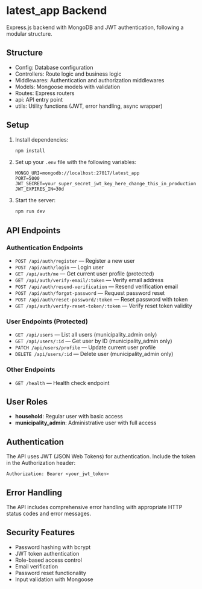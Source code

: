 # latest_app Backend

Express.js backend with MongoDB and JWT authentication, following a modular structure.

## Structure

- Config: Database configuration
- Controllers: Route logic and business logic
- Middlewares: Authentication and authorization middlewares
- Models: Mongoose models with validation
- Routes: Express routers
- api: API entry point
- utils: Utility functions (JWT, error handling, async wrapper)

## Setup

1. Install dependencies:
   ```bash
   npm install
   ```
2. Set up your `.env` file with the following variables:
   ```
   MONGO_URI=mongodb://localhost:27017/latest_app
   PORT=5000
   JWT_SECRET=your_super_secret_jwt_key_here_change_this_in_production
   JWT_EXPIRES_IN=30d
   ```
3. Start the server:
   ```bash
   npm run dev
   ```

## API Endpoints

### Authentication Endpoints

- `POST /api/auth/register` — Register a new user
- `POST /api/auth/login` — Login user
- `GET /api/auth/me` — Get current user profile (protected)
- `GET /api/auth/verify-email/:token` — Verify email address
- `POST /api/auth/resend-verification` — Resend verification email
- `POST /api/auth/forgot-password` — Request password reset
- `POST /api/auth/reset-password/:token` — Reset password with token
- `GET /api/auth/verify-reset-token/:token` — Verify reset token validity

### User Endpoints (Protected)

- `GET /api/users` — List all users (municipality_admin only)
- `GET /api/users/:id` — Get user by ID (municipality_admin only)
- `PATCH /api/users/profile` — Update current user profile
- `DELETE /api/users/:id` — Delete user (municipality_admin only)

### Other Endpoints

- `GET /health` — Health check endpoint

## User Roles

- **household**: Regular user with basic access
- **municipality_admin**: Administrative user with full access

## Authentication

The API uses JWT (JSON Web Tokens) for authentication. Include the token in the Authorization header:

```
Authorization: Bearer <your_jwt_token>
```

## Error Handling

The API includes comprehensive error handling with appropriate HTTP status codes and error messages.

## Security Features

- Password hashing with bcrypt
- JWT token authentication
- Role-based access control
- Email verification
- Password reset functionality
- Input validation with Mongoose

